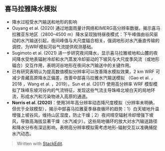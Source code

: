 ## 喜马拉雅降水模拟
- 降水过程受水汽输送和地形的影响
- Ouyang et al. (2020) 通过地面雨量计网络和IMERG高分辨率数据，揭示喜马拉雅亚东地区（2800–4500 m）降水呈现独特昼夜模式：下午峰值由谷风驱动的水汽输送引起，夜间峰值与大尺度辐合相关，强调地形对水汽垂直传输的调控，为WRF模拟河谷气流提供观测基础。
- Sugimoto et al. (2021) 进一步研究夜间降水，显示喜马拉雅坡地和山麓的夜间降水受地表辐射冷却和水汽蒸发冷却驱动的下坡风与大尺度季风流（或地形辐合）交互作用，表明河谷地形在夜间水汽输送中的关键作用。
- 已有研究表明认为提高数值模拟分辨率可以改善降水模拟效果，2 km WRF 可减少青藏高原降水正偏差，改善中部喜马拉雅水汽输送模拟 （Gao et al. ，2018 ，Wang et al. ，2019）。Sun et al. (2017) 使用高分辨率 WRF 模型模拟了珠峰东坡河谷内的气流特征，发现这些气流主导珠峰北坡白天的局地环流，形成水汽和污染物进入高原的通道。
- **Norris et al. (2020)**：使用36年高分辨率动态降尺度模拟（分辨率未明确，但优于全球模型），揭示中部喜马拉雅夏季昼夜循环的趋势：1）白天坡地升温增强上坡谷风，维持山区湿度，防止干燥；2）夜间晴空辐射冷却增强下坡风，导致高海拔显著干燥（水汽减少）。这些局地循环的放大对水汽输送路径和降水分布有深远影响，表明高分辨率模拟需考虑地形-辐射交互以准确捕捉水汽动态。




> Written with [StackEdit](https://stackedit.io/).
<!--stackedit_data:
eyJoaXN0b3J5IjpbMTIxMTU0ODM4MSwxNTc4NDIzNjMzLDk5Mj
cxNDA5N119
-->
